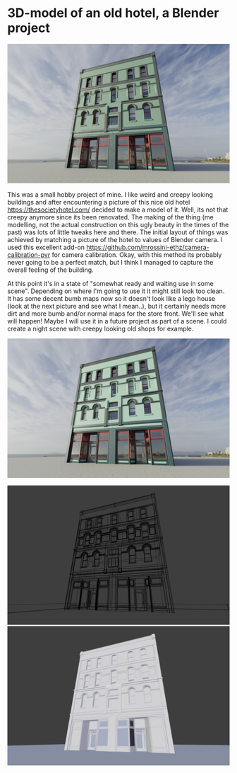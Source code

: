 # 3D-model of an old hotel, a Blender project

![alt text](https://github.com/JarmoKallio/3D-Modelling/blob/master/r5.png "Final render using Blender Cycles")

This was a small hobby project of mine. I like weird and creepy looking buildings and after encountering a picture of this
nice old hotel https://thesocietyhotel.com/ decided to make a model of it. Well, its not that creepy anymore since its been renovated. The making of the thing (me modelling, not the actual construction on this ugly beauty in the times of the past) was lots of little tweaks here and there. The initial layout of things was achieved by matching a picture of the hotel to values of Blender camera. I used this excellent add-on https://github.com/mrossini-ethz/camera-calibration-pvr for camera calibration. Okay, with this method its probably never going to be a perfect match, but I think I managed to capture the overall feeling of the building. 

At this point it's in a state of "somewhat ready and waiting use in some scene". Depending on where I'm going to use it it might still look too clean. It has some decent bumb maps now so it doesn't look like a lego house (look at the next picture and see what I mean..), but it certainly needs more dirt and more bumb and/or normal maps for the store front. We'll see what will happen! Maybe I will use it in a future project as part of a scene. I could create a night scene with creepy looking old shops for example.

![alt text](https://github.com/JarmoKallio/3D-Modelling/blob/master/r5_without_bumb.png "A lego-ish look")

![alt text](https://github.com/JarmoKallio/3D-Modelling/blob/master/r4.png "Wireframe look at the model")
![alt text](https://github.com/JarmoKallio/3D-Modelling/blob/master/r3.png "OpenGL render showing the model without any textures")
